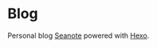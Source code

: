 # Blog

Personal blog [Seanote](https://jzhou3083.github.io/Blog/) powered with [Hexo](https://hexo.io/zh-cn/).  
